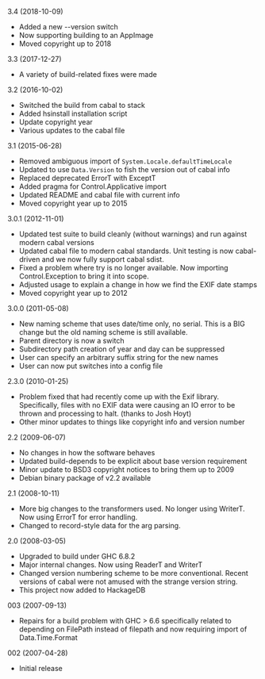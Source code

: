 3.4 (2018-10-09)

   * Added a new --version switch
   * Now supporting building to an AppImage
   * Moved copyright up to 2018


3.3 (2017-12-27)

   * A variety of build-related fixes were made


3.2 (2016-10-02)

   * Switched the build from cabal to stack
   * Added hsinstall installation script
   * Update copyright year
   * Various updates to the cabal file


3.1 (2015-06-28)

   * Removed ambiguous import of `System.Locale.defaultTimeLocale`
   * Updated to use `Data.Version` to fish the version out of cabal info
   * Replaced deprecated ErrorT with ExceptT
   * Added pragma for Control.Applicative import
   * Updated README and cabal file with current info
   * Moved copyright year up to 2015


3.0.1 (2012-11-01)

   * Updated test suite to build cleanly (without warnings) and
     run against modern cabal versions
   * Updated cabal file to modern cabal standards. Unit testing is
     now cabal-driven and we now fully support cabal sdist.
   * Fixed a problem where try is no longer available. Now importing
     Control.Exception to bring it into scope.
   * Adjusted usage to explain a change in how we find the EXIF
     date stamps
   * Moved copyright year up to 2012


3.0.0 (2011-05-08)

   * New naming scheme that uses date/time only, no serial. This
     is a BIG change but the old naming scheme is still available.
   * Parent directory is now a switch
   * Subdirectory path creation of year and day can be suppressed
   * User can specify an arbitrary suffix string for the new names
   * User can now put switches into a config file


2.3.0 (2010-01-25)

   * Problem fixed that had recently come up with the Exif
     library. Specifically, files with no EXIF data were causing
     an IO error to be thrown and processing to halt. (thanks to
     Josh Hoyt)
   * Other minor updates to things like copyright info and version
     number


2.2 (2009-06-07)

   * No changes in how the software behaves
   * Updated build-depends to be explicit about base version
     requirement
   * Minor update to BSD3 copyright notices to bring them up to 2009
   * Debian binary package of v2.2 available


2.1 (2008-10-11)

   * More big changes to the transformers used. No longer using
     WriterT. Now using ErrorT for error handling.
   * Changed to record-style data for the arg parsing. 


2.0 (2008-03-05)

   * Upgraded to build under GHC 6.8.2
   * Major internal changes. Now using ReaderT and WriterT
   * Changed version numbering scheme to be more conventional. Recent
     versions of cabal were not amused with the strange version
     string.
   * This project now added to HackageDB 


003 (2007-09-13)

   * Repairs for a build problem with GHC > 6.6 specifically related
     to depending on FilePath instead of filepath and now requiring
     import of Data.Time.Format


002 (2007-04-28)

   * Initial release
